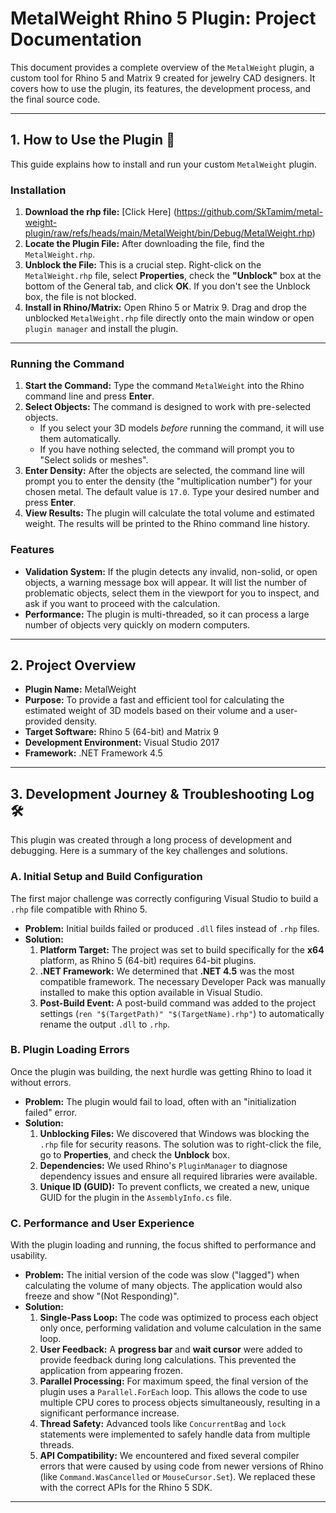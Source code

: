 # MetalWeight Rhino 5 Plugin: Project Documentation

This document provides a complete overview of the `MetalWeight` plugin, a custom tool for Rhino 5 and Matrix 9 created for jewelry CAD designers. It covers how to use the plugin, its features, the development process, and the final source code.

---

## 1. How to Use the Plugin 🚀

This guide explains how to install and run your custom `MetalWeight` plugin.

### Installation
1.  **Download the rhp file:** [Click Here] (https://github.com/SkTamim/metal-weight-plugin/raw/refs/heads/main/MetalWeight/bin/Debug/MetalWeight.rhp)
2.  **Locate the Plugin File:** After downloading the file, find the `MetalWeight.rhp`.
2.  **Unblock the File:** This is a crucial step. Right-click on the `MetalWeight.rhp` file, select **Properties**, check the **"Unblock"** box at the bottom of the General tab, and click **OK**. If you don't see the Unblock box, the file is not blocked.
3.  **Install in Rhino/Matrix:** Open Rhino 5 or Matrix 9. Drag and drop the unblocked `MetalWeight.rhp` file directly onto the main window or open `plugin manager` and install the plugin.

---

### Running the Command

1.  **Start the Command:** Type the command `MetalWeight` into the Rhino command line and press **Enter**.
2.  **Select Objects:** The command is designed to work with pre-selected objects.
    * If you select your 3D models *before* running the command, it will use them automatically.
    * If you have nothing selected, the command will prompt you to "Select solids or meshes".
3.  **Enter Density:** After the objects are selected, the command line will prompt you to enter the density (the "multiplication number") for your chosen metal. The default value is `17.0`. Type your desired number and press **Enter**.
4.  **View Results:** The plugin will calculate the total volume and estimated weight. The results will be printed to the Rhino command line history.

### Features

* **Validation System:** If the plugin detects any invalid, non-solid, or open objects, a warning message box will appear. It will list the number of problematic objects, select them in the viewport for you to inspect, and ask if you want to proceed with the calculation.
* **Performance:** The plugin is multi-threaded, so it can process a large number of objects very quickly on modern computers.

---

## 2. Project Overview

* **Plugin Name:** MetalWeight
* **Purpose:** To provide a fast and efficient tool for calculating the estimated weight of 3D models based on their volume and a user-provided density.
* **Target Software:** Rhino 5 (64-bit) and Matrix 9
* **Development Environment:** Visual Studio 2017
* **Framework:** .NET Framework 4.5

---

## 3. Development Journey & Troubleshooting Log 🛠️

This plugin was created through a long process of development and debugging. Here is a summary of the key challenges and solutions.

### A. Initial Setup and Build Configuration

The first major challenge was correctly configuring Visual Studio to build a `.rhp` file compatible with Rhino 5.
* **Problem:** Initial builds failed or produced `.dll` files instead of `.rhp` files.
* **Solution:**
    1.  **Platform Target:** The project was set to build specifically for the **x64** platform, as Rhino 5 (64-bit) requires 64-bit plugins.
    2.  **.NET Framework:** We determined that **.NET 4.5** was the most compatible framework. The necessary Developer Pack was manually installed to make this option available in Visual Studio.
    3.  **Post-Build Event:** A post-build command was added to the project settings (`ren "$(TargetPath)" "$(TargetName).rhp"`) to automatically rename the output `.dll` to `.rhp`.

### B. Plugin Loading Errors

Once the plugin was building, the next hurdle was getting Rhino to load it without errors.
* **Problem:** The plugin would fail to load, often with an "initialization failed" error.
* **Solution:**
    1.  **Unblocking Files:** We discovered that Windows was blocking the `.rhp` file for security reasons. The solution was to right-click the file, go to **Properties**, and check the **Unblock** box.
    2.  **Dependencies:** We used Rhino's `PluginManager` to diagnose dependency issues and ensure all required libraries were available.
    3.  **Unique ID (GUID):** To prevent conflicts, we created a new, unique GUID for the plugin in the `AssemblyInfo.cs` file.

### C. Performance and User Experience

With the plugin loading and running, the focus shifted to performance and usability.
* **Problem:** The initial version of the code was slow ("lagged") when calculating the volume of many objects. The application would also freeze and show "(Not Responding)".
* **Solution:**
    1.  **Single-Pass Loop:** The code was optimized to process each object only once, performing validation and volume calculation in the same loop.
    2.  **User Feedback:** A **progress bar** and **wait cursor** were added to provide feedback during long calculations. This prevented the application from appearing frozen.
    3.  **Parallel Processing:** For maximum speed, the final version of the plugin uses a `Parallel.ForEach` loop. This allows the code to use multiple CPU cores to process objects simultaneously, resulting in a significant performance increase.
    4.  **Thread Safety:** Advanced tools like `ConcurrentBag` and `lock` statements were implemented to safely handle data from multiple threads.
    5.  **API Compatibility:** We encountered and fixed several compiler errors that were caused by using code from newer versions of Rhino (like `Command.WasCancelled` or `MouseCursor.Set`). We replaced these with the correct APIs for the Rhino 5 SDK.

---
